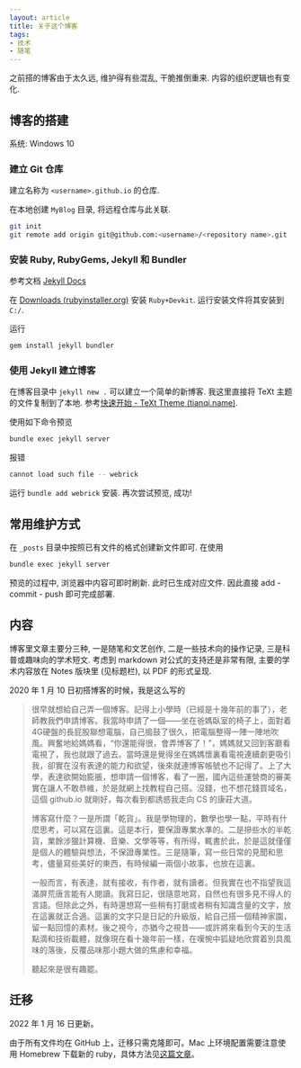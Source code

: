 ```yaml
---
layout: article
title: 关于这个博客
tags: 
- 技术
- 随笔
---
```


之前搭的博客由于太久远, 维护得有些混乱, 干脆推倒重来. 内容的组织逻辑也有变化. <!--more-->

## 博客的搭建

系统: Windows 10

### 建立 Git 仓库

建立名称为 `<username>.github.io` 的仓库.

在本地创建 `MyBlog` 目录, 将远程仓库与此关联.

```bash
git init
git remote add origin git@github.com:<username>/<repository name>.git
```

### 安装 Ruby, RubyGems, Jekyll 和 Bundler

参考文档 [Jekyll Docs](https://jekyllrb.com/docs/installation/)

在 [Downloads (rubyinstaller.org)](https://rubyinstaller.org/downloads/) 安装 `Ruby+Devkit`. 运行安装文件将其安装到 `C:/`. 

运行

``` bash
gem install jekyll bundler
```

### 使用 Jekyll 建立博客

在博客目录中 `jekyll new .` 可以建立一个简单的新博客. 我这里直接将 TeXt 主题的文件复制到了本地. 参考[快速开始 - TeXt Theme (tianqi.name)](https://tianqi.name/jekyll-TeXt-theme/docs/zh/quick-start).

使用如下命令预览

```bash
bundle exec jekyll server
```

报错

```bash
cannot load such file -- webrick
```

运行 `bundle add webrick` 安装. 再次尝试预览, 成功!

## 常用维护方式

在 `_posts` 目录中按照已有文件的格式创建新文件即可. 在使用

```bash
bundle exec jekyll server
```

预览的过程中, 浏览器中内容可即时刷新. 此时已生成对应文件. 因此直接 add - commit - push 即可完成部署.

## 内容

博客里文章主要分三种, 一是随笔和文艺创作, 二是一些技术向的操作记录, 三是科普或趣味向的学术短文. 考虑到 markdown 对公式的支持还是非常有限, 主要的学术内容放在 Notes 版块里 (见标题栏), 以 PDF 的形式呈现.

2020 年 1 月 10 日初搭博客的时候，我是这么写的

> 很早就想給自己弄一個博客。記得上小學時（已經是十幾年前的事了），老師教我們申請博客。我當時申請了一個——坐在爸媽臥室的椅子上，面對着4G硬盤的長屁股聯想電腦，自己搗鼓了很久，把電腦整得一陣一陣地吹風。興奮地給媽媽看，“你還能得很，會弄博客了！”，媽媽就又回到客廳看電視了，我也就跟了過去。當時還是覺得坐在媽媽懷裏看電視連續劇更吸引我，卻實在沒有表達的能力和欲望，後來就連博客帳號也不記得了。上了大學，表達欲開始膨脹，想申請一個博客，看了一圈，國內這些運營商的審美實在讓人不敢恭維，於是就網上找教程自己搭。沒錢，也不想花錢買域名，這個 github.io 就剛好，每次看到都誘惑我走向 CS 的康莊大道。
>
> 博客寫什麼？一是所謂「乾貨」。我是學物理的，數學也學一點，平時有什麼思考，可以寫在這裏。這是本行，要保證專業水準的。二是摻些水的半乾貨，業餘涉獵計算機、音樂、文學等等，有所得，輒書於此，於是這就僅僅是個人的體驗與想法，不保證專業性。三是隨筆，寫一些日常的見聞和思考，儘量寫些美好的東西，有時候編一兩個小故事，也放在這裏。
> 
> 一般而言，有表達，就有接收，有作者，就有讀者。但我實在也不指望我這滿屏荒唐言能有人閱讀。我寫日記，很隨意地寫，自然也有很多見不得人的言語。但除此之外，有時還想寫一些稍有打磨或者稍有知識含量的文字，放在這裏就正合適。這裏的文字只是日記的升級版，給自己搭一個精神家園，留一點回憶的素材。後之視今，亦猶今之視昔——或許將來看到今天的生活點滴和技術載體，就像現在看十幾年前一樣，在嘆惋中狐疑地欣賞着別具風味的落後，反覆品味那小題大做的焦慮和幸福。
>
> 聽起來是很有趣罷。

## 迁移

2022 年 1 月 16 日更新。

由于所有文件均在 GitHub 上，迁移只需克隆即可。Mac 上环境配置需要注意使用 Homebrew 下载新的 ruby，具体方法见[这篇文章](https://zhuanlan.zhihu.com/p/350462079)。
